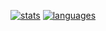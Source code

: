 [![stats](https://github-readme-stats.vercel.app/api?username=Trevrosa&show_icons=true&theme=radical)](https://github.com/Trevrosa?tab=repositories)
[![languages](https://github-readme-stats.vercel.app/api/top-langs/?username=Trevrosa&layout=compact&show_icons=true&title_color=fff&icon_color=79ff97&text_color=9f9f9f&bg_color=151515)](https://github.com/Trevrosa)
